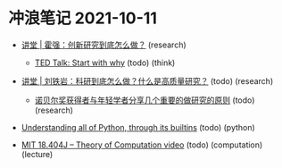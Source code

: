# 冲浪笔记 2021-10-11

- [讲堂 | 霍强：创新研究到底怎么做？][1] (research)
  - [TED Talk: Start with why][2] (todo) (think)

- [讲堂 | 刘铁岩：科研到底怎么做？什么是高质量研究？][3] (todo) (research)
  - [诺贝尔奖获得者与年轻学者分享几个重要的做研究的原则][4] (todo) (research)

- [Understanding all of Python, through its builtins][5] (todo) (python)

- [MIT 18.404J – Theory of Computation video][6] (todo) (computation) (lecture)

  [1]: https://www.msra.cn/zh-cn/news/features/ada-camp-2021-qiang-huo
  [2]: https://www.ted.com/talks/simon_sinek_how_great_leaders_inspire_action#t-7686
  [3]: https://www.msra.cn/zh-cn/news/features/ada-camp-2021-tie-yan-liu
  [4]: https://www.youtube.com/watch?v=9GIsSn_LUh0
  [5]: https://sadh.life/post/builtins/
  [6]: https://www.youtube.com/playlist?list=PLUl4u3cNGP60_JNv2MmK3wkOt9syvfQWY
